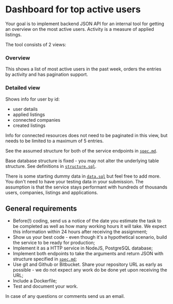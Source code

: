 # Dashboard for top active users

Your goal is to implement backend JSON API for an internal tool for getting an overview on the most active users. Activity is a measure of applied listings.

The tool consists of 2 views:

### Overview

This shows a list of most active users in the past week, orders the entries by activity and has pagination support.

### Detailed view

Shows info for user by id:

* user details
* applied listings
* connected companies
* created listings

Info for connected resources does not need to be paginated in this view, but needs to be limited to a maximum of 5 entries.

See the assumed structure for both of the service endpoints in [`spec.md`](./spec.md).

Base database structure is fixed - you may not alter the underlying table structure. See definitions in [`structure.sql`](./db/structure.sql).

There is some starting dummy data in [`data.sql`](./db/data.sql) but feel free to add more. You don't need to have your testing data in your submission. The assumption is that the service stays performant with hundreds of thousands users, companies, listings and applications.

## General requirements

* Before(!) coding, send us a notice of the date you estimate the task to be completed as well as how many working hours it will take. We expect this information within 24 hours after receiving the assignment;
* Show us your best code - even though it's a hypothetical scenario, build the service to be ready for production;
* Implement it as a HTTP service in NodeJS, PostgreSQL database;
* Implement both endpoints to take the arguments and return JSON with structure specified in [`spec.md`](./spec.md);
* Use git and Github or Bitbucket. Share your repository URL as early as possible - we do not expect any work do be done yet upon receiving the URL;
* Include a Dockerfile;
* Test and document your work.

In case of any questions or comments send us an email.
